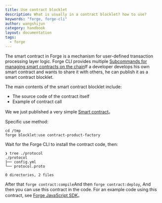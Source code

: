 ```yaml
---
title: Use contract blocklet
description: What is usually in a contract blocklet? how to use?
keywords: "forge, forge-cli"
author: wangshijun
category: handbook
layout: documentation
tags:
  - forge
---
```


The smart contract in Forge is a mechanism for user-defined transaction processing layer logic. Forge CLI provides multiple [Subcommands for managing smart contracts on the chain](../../6-working-with-contracts)If a developer develops his own smart contract and wants to share it with others, he can publish it as a smart contract blocklet.

The main contents of the smart contract blocklet include:

- The source code of the contract itself
- Example of contract call

We we just published a very simple [Smart contract](https://github.com/wangshijun/forge-product-factory-contract)。

Specific use method:

```shell
cd /tmp
forge blocklet:use contract-product-factory
```

Wait for the Forge CLI to install the contract code, then:

```shell
❯ tree ./protocol
./protocol
├── config.yml
└── protocol.proto

0 directories, 2 files
```

After that `forge contract:compile`And then `forge contract:deploy`, And then you can use this contract in the code. For an example code using this contract, see [Forge JavaScript SDK](https://github.com/ArcBlock/forge-js/blob/master/examples/contract/asset_factory.js)。
